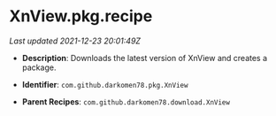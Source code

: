 # XnView.pkg.recipe

_Last updated 2021-12-23 20:01:49Z_

- **Description**: Downloads the latest version of XnView and creates a package.

- **Identifier**: `com.github.darkomen78.pkg.XnView`

- **Parent Recipes**: `com.github.darkomen78.download.XnView`
